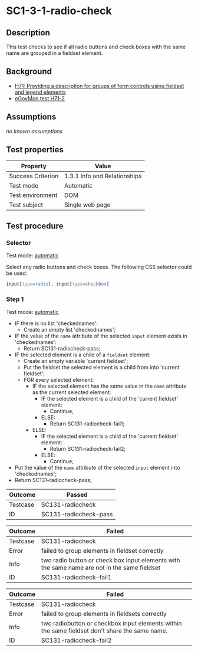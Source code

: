 # SC1-3-1-radio-check 

## Description

This test checks to see if all radio buttons and check boxes with the same name are grouped in a fieldset element.

## Background

- [H71: Providing a description for groups of form controls using fieldset and legend elements](http://www.w3.org/TR/2014/NOTE-WCAG20-TECHS-20140311/H71)
- [eGovMon test H71-2](http://wiki.egovmon.no/wiki/SC3.3.2#ID:_H71-2)

## Assumptions

*no known assumptions*

## Test properties

| Property          | Value
|-------------------|----
| Success Criterion | 1.3.1 Info and Relationships
| Test mode         | Automatic
| Test environment  | DOM
| Test subject      | Single web page

## Test procedure

### Selector

Test mode: [automatic][AUTO]

Select any radio buttons and check boxes. The following CSS selector could be used:

```CSS
input[type=radio], input[type=checkbox]
```

### Step 1

Test mode: [automatic][AUTO]

- IF there is no list 'checkednames':
  - Create an empty list 'checkednames';
- IF the value of the `name` attribute of the selected `input` element exists in 'checkednames':
  - Return SC131-radiocheck-pass;
- IF the selected element is a child of a `fieldset` element:
  - Create an empty variable 'current fieldset';
  - Put the fieldset the selected element is a child from into 'current fieldset';
  - FOR every selected element:
    - IF the selected element has the same value in the `name` attribute as the current selected element:
      - IF the selected element is a child of the 'current fieldset' element:
        - Continue;
      - ELSE:
        - Return SC131-radiocheck-fail1;
    - ELSE:
      - IF the selected element is a child of the 'current fieldset' element:
        - Return SC131-radiocheck-fail2;
      - ELSE:
        - Continue;
- Put the value of the `name` attribute of the selected `input` element into 'checkednames';
- Return SC131-radiocheck-pass;

| Outcome  | Passed
|----------|-----
| Testcase | SC131-radiocheck
| ID       | SC131-radiocheck-pass

| Outcome  | Failed
|----------|-----
| Testcase | SC131-radiocheck
| Error    | failed to group elements in fieldset correctly
| Info     | two radio button or check box input elements with the same name are not in the same fieldset
| ID       |  SC131-radiocheck-fail1

| Outcome  | Failed
|----------|-----
| Testcase | SC131-radiocheck
| Error    | failed to group elements in fieldsets correctly
| Info     | two radiobutton or checkbox input elements within the same fieldset don't share the same name.
| ID       |  SC131-radiocheck-fail2

[AUTO]: ../pages/test-modes.html#automatic
[MANUAL]: ../pages/test-modes.html#manual